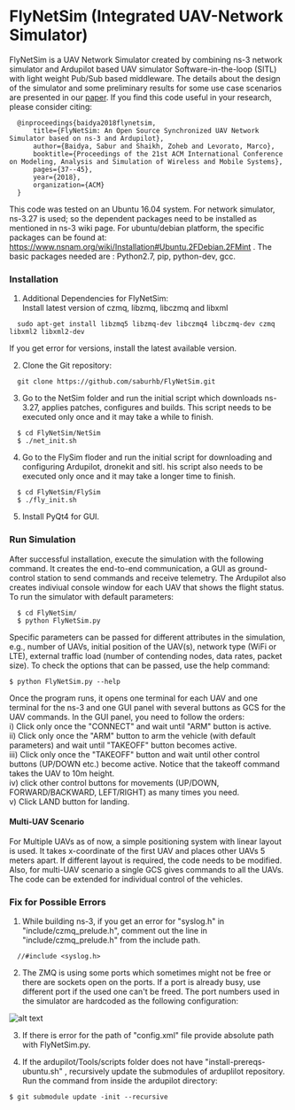 # FlyNetSim (Integrated UAV-Network Simulator)
FlyNetSim is a UAV Network Simulator created by combining ns-3 network simulator and Ardupilot based UAV simulator Software-in-the-loop (SITL) with light weight Pub/Sub based middleware. The details about the design of the simulator and some preliminary results for some use case scenarios are presented in our [paper](https://arxiv.org/pdf/1808.04967.pdf). If you find this code useful in your research, please consider citing:
```
  @inproceedings{baidya2018flynetsim,
      title={FlyNetSim: An Open Source Synchronized UAV Network Simulator based on ns-3 and Ardupilot},
      author={Baidya, Sabur and Shaikh, Zoheb and Levorato, Marco},
      booktitle={Proceedings of the 21st ACM International Conference on Modeling, Analysis and Simulation of Wireless and Mobile Systems},
      pages={37--45},
      year={2018},
      organization={ACM}
  }
```
This code was tested on an Ubuntu 16.04 system. For network simulator, ns-3.27 is used; so the dependent packages need to be installed as mentioned in ns-3 wiki page. For ubuntu/debian platform, the specific packages can be found at: https://www.nsnam.org/wiki/Installation#Ubuntu.2FDebian.2FMint . The basic packages needed are : Python2.7, pip, python-dev, gcc.

### Installation

1. Additional Dependencies for FlyNetSim:   
Install latest version of czmq, libzmq, libczmq and libxml
```
  sudo apt-get install libzmq5 libzmq-dev libczmq4 libczmq-dev czmq libxml2 libxml2-dev
```
If you get error for versions, install the latest available version.

2. Clone the Git repository:
```
  git clone https://github.com/saburhb/FlyNetSim.git
```
3. Go to the NetSim folder and run the initial script which downloads ns-3.27, applies patches, configures and builds. This script needs to be executed only once and it may take a while to finish.
```
  $ cd FlyNetSim/NetSim
  $ ./net_init.sh
```
4. Go to the FlySim floder and run the initial script for downloading and configuring Ardupilot, dronekit and sitl. his script also needs to be executed only once and it may take a longer time to finish.
```
  $ cd FlyNetSim/FlySim
  $ ./fly_init.sh
```
5. Install PyQt4 for GUI.

### Run Simulation

After successful installation, execute the simulation with the following command. It creates the end-to-end communication, a GUI as ground-control station to send commands and receive telemetry. The Ardupilot also creates indiviual console window for each UAV that shows the flight status. To run the simulator with default parameters: 
```
  $ cd FlyNetSim/
  $ python FlyNetSim.py
```
Specific parameters can be passed for different attributes in the simulation, e.g., number of UAVs, initial position of the UAV(s), network type (WiFi or LTE), external traffic load (number of contending nodes, data rates, packet size). To check the options that can be passed, use the help command:
```
$ python FlyNetSim.py --help
```
Once the program runs, it opens one terminal for each UAV and one terminal for the ns-3 and one GUI panel with several buttons as GCS for the UAV commands. In the GUI panel, you need to follow the orders:\
i) Click only once the "CONNECT" and wait until "ARM" button is active.\
ii) Click only once the "ARM" button to arm the vehicle (with default parameters) and wait until "TAKEOFF" button becomes active.\
iii) Click only once the "TAKEOFF" button and wait until other control buttons (UP/DOWN etc.) become active. Notice that the takeoff command takes the UAV to 10m height.\
iv) click other control buttons for movements (UP/DOWN, FORWARD/BACKWARD, LEFT/RIGHT) as many times you need.\
v) Click LAND button for landing.

#### Multi-UAV Scenario
For Multiple UAVs as of now, a simple positioning system with linear layout is used. It takes x-coordinate of the first UAV and places other UAVs 5 meters apart. If different layout is required, the code needs to be modified. Also, for multi-UAV scenario a single GCS gives commands to all the UAVs. The code can be extended for individual control of the vehicles.


### Fix for Possible Errors

1. While building ns-3, if you get an error for "syslog.h" in  "include/czmq_prelude.h", comment out the line in "include/czmq_prelude.h" from the include path.
```
  //#include <syslog.h>
```

2. The ZMQ is using some ports which sometimes might not be free or there are sockets open on the ports. If a port is already busy, use different port if the used one can't be freed. The port numbers used in the simulator are hardcoded as the following configuration:
 
 ![alt text](https://github.com/saburhb/UavNetSim/blob/master/flynetsim_ports.jpg)
          
 3. If there is error for the path of "config.xml" file provide absolute path with FlyNetSim.py.
 
 4. If the ardupilot/Tools/scripts folder does not have "install-prereqs-ubuntu.sh" , recursively update the submodules of arduplilot repository. Run the command from inside the ardupilot directory:
 ```
 $ git submodule update -init --recursive
 ```
